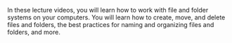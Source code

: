 In these lecture videos, you will learn how to work with file and folder systems on your computers. You will learn how to create, move, and delete files and folders, the best practices for naming and organizing files and folders, and more.
